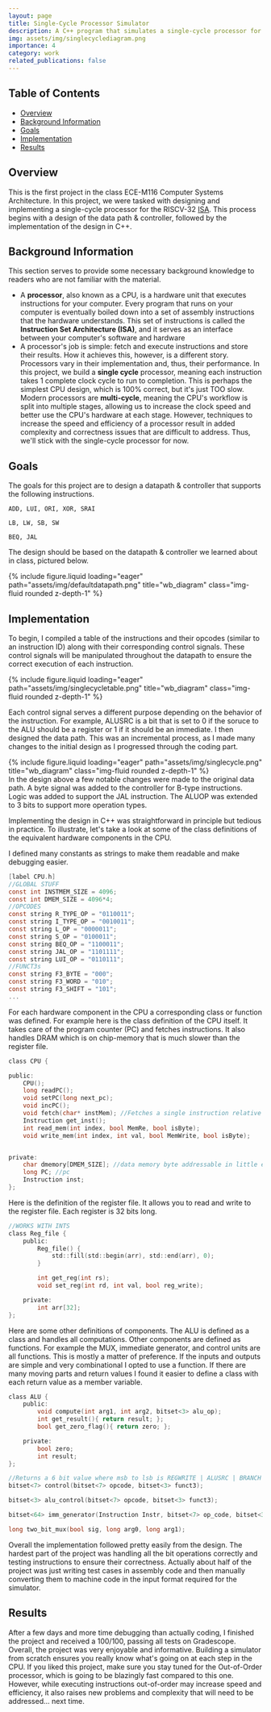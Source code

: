 ```yaml
---
layout: page
title: Single-Cycle Processor Simulator
description: A C++ program that simulates a single-cycle processor for the RISC-V32 ISA
img: assets/img/singlecyclediagram.png
importance: 4
category: work
related_publications: false
---
```

## Table of Contents
- [Overview](#overview)
- [Background Information](#background-information)
- [Goals](#goals)
- [Implementation](#implementation)
- [Results](#results)

## Overview
This is the first project in the class ECE-M116 Computer Systems Architecture. In this project, we were tasked with designing and implementing a single-cycle processor for the RISCV-32 [ISA](#background-information). This process begins with a design of the data path & controller, followed by the implementation of the design in C++. 

## Background Information
This section serves to provide some necessary background knowledge to readers who are not familiar with the material. 
- A **processor**, also known as a CPU, is a hardware unit that executes instructions for your computer. Every program that runs on your computer is eventually boiled down into a set of assembly instructions that the hardware understands. This set of instructions is called the **Instruction Set Architecture (ISA)**, and it serves as an interface between your computer's software and hardware
- A processor's job is simple: fetch and execute instructions and store their results. How it achieves this, however, is a different story. Processors vary in their implementation and, thus, their performance. In this project, we build a **single cycle** processor, meaning each instruction takes 1 complete clock cycle to run to completion. This is perhaps the simplest CPU design, which is 100% correct, but it's just TOO slow. Modern processors are **multi-cycle**, meaning the CPU's workflow is split into multiple stages, allowing us to increase the clock speed and better use the CPU's hardware at each stage. However, techniques to increase the speed and efficiency of a processor result in added complexity and correctness issues that are difficult to address. Thus, we'll stick with the single-cycle processor for now. 


## Goals
The goals for this project are to design a datapath & controller that supports the following instructions.
```
ADD, LUI, ORI, XOR, SRAI

LB, LW, SB, SW

BEQ, JAL
```
The design should be based on the datapath & controller we learned about in class, pictured below.

<div class="row">
    <div class="col-sm mt-3 mt-md-0">
        {% include figure.liquid loading="eager" path="assets/img/defaultdatapath.png" title="wb_diagram" class="img-fluid rounded z-depth-1" %}
    </div>
</div>


## Implementation
To begin, I compiled a table of the instructions and their opcodes (similar to an instruction ID) along with their corresponding control signals. These control signals will be manipulated throughout the datapath to ensure the correct execution of each instruction.

<div class="row">
    <div class="col-sm mt-3 mt-md-0">
        {% include figure.liquid loading="eager" path="assets/img/singlecycletable.png" title="wb_diagram" class="img-fluid rounded z-depth-1" %}
    </div>
</div>


Each control signal serves a different purpose depending on the behavior of the instruction. For example, ALUSRC is a bit that is set to 0 if the soruce to the ALU should be a register or 1 if it should be an immediate. I then designed the data path. This was an incremental process, as I made many changes to the initial design as I progressed through the coding part.

<div class="row">
    <div class="col-sm mt-3 mt-md-0">
        {% include figure.liquid loading="eager" path="assets/img/singlecycle.png" title="wb_diagram" class="img-fluid rounded z-depth-1" %}
    </div>
</div>
<div class="caption">
    In the design above a few notable changes were made to the original data path. A byte signal was added to the controller for B-type instructions. Logic was added to support the JAL instruction. The ALUOP was extended to 3 bits to support more operation types.
</div>

Implementing the design in C++ was straightforward in principle but tedious in practice. To illustrate, let's take a look at some of the class definitions of the equivalent hardware components in the CPU.

I defined many constants as strings to make them readable and make debugging easier.
```C
[label CPU.h]
//GLOBAL STUFF
const int INSTMEM_SIZE = 4096;
const int DMEM_SIZE = 4096*4;
//OPCODES
const string R_TYPE_OP = "0110011";
const string I_TYPE_OP = "0010011";
const string L_OP = "0000011";
const string S_OP = "0100011";
const string BEQ_OP = "1100011";
const string JAL_OP = "1101111";
const string LUI_OP = "0110111";
//FUNCT3s
const string F3_BYTE = "000";
const string F3_WORD = "010";
const string F3_SHIFT = "101";
...
```

For each hardware component in the CPU a corresponding class or function was defined. For example here is the class definition of the CPU itself. It takes care of the program counter (PC) and fetches instructions. It also handles DRAM which is on chip-memory that is much slower than the register file.

```C
class CPU {

public:
    CPU();
    long readPC();
    void setPC(long next_pc);
    void incPC();
    void fetch(char* instMem); //Fetches a single instruction relative to PC
    Instruction get_inst();
    int read_mem(int index, bool MemRe, bool isByte);
    void write_mem(int index, int val, bool MemWrite, bool isByte);


private:
    char dmemory[DMEM_SIZE]; //data memory byte addressable in little endian fashion;
    long PC; //pc
    Instruction inst;
};
```
Here is the definition of the register file. It allows you to read and write to the register file. Each register is 32 bits long.

```C
//WORKS WITH INTS
class Reg_file {
    public:
        Reg_file() {
            std::fill(std::begin(arr), std::end(arr), 0);
        }

        int get_reg(int rs);
        void set_reg(int rd, int val, bool reg_write);

    private:
        int arr[32];
};
```
Here are some other definitions of components. The ALU is defined as a class and handles all computations. Other components are defined as functions. For example the MUX, immediate generator, and control units are all functions. This is mostly a matter of preference. If the inputs and outputs are simple and very combinational I opted to use a function. If there are many moving parts and return values I found it easier to define a class with each return value as a member variable.
```C
class ALU {
    public:
        void compute(int arg1, int arg2, bitset<3> alu_op);
        int get_result(){ return result; };
        bool get_zero_flag(){ return zero; };

    private:
        bool zero;
        int result;
};

//Returns a 6 bit value where msb to lsb is REGWRITE | ALUSRC | BRANCH | MEMRE | MEMWR | MEMREG
bitset<7> control(bitset<7> opcode, bitset<3> funct3);

bitset<3> alu_control(bitset<7> opcode, bitset<3> funct3);

bitset<64> imm_generator(Instruction Instr, bitset<7> op_code, bitset<3> funct3);

long two_bit_mux(bool sig, long arg0, long arg1);
```
Overall the implementation followed pretty easily from the design. The hardest part of the project was handling all the bit operations correctly and testing instructions to ensure their correctness. Actually about half of the project was just writing test cases in assembly code and then manually converting them to machine code in the input format required for the simulator.

## Results
After a few days and more time debugging than actually coding, I finished the project and received a 100/100, passing all tests on Gradescope. Overall, the project was very enjoyable and informative. Building a simulator from scratch ensures you really know what's going on at each step in the CPU. If you liked this project, make sure you stay tuned for the Out-of-Order processor, which is going to be blazingly fast compared to this one. However, while executing instructions out-of-order may increase speed and efficiency, it also raises new problems and complexity that will need to be addressed... next time.